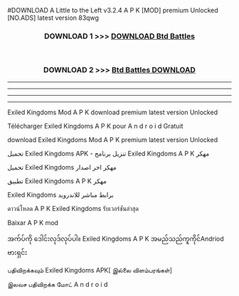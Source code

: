 #DOWNLOAD A Little to the Left v3.2.4 A P K [MOD] premium Unlocked [NO.ADS] latest version 83qwg 



<div align="center">

<h3>DOWNLOAD 1 >>> <a href="https://getmod1.web.app/?judule=Btd Battles">DOWNLOAD Btd Battles</a></h3><br>

<h3>DOWNLOAD 2 >>> <a href="https://getmod1.web.app/?judule=Btd Battles">Btd Battles DOWNLOAD </a></h3>

</div>


----------------------------------------------------------

----------------------------------------------------------

----------------------------------------------------------

----------------------------------------------------------


Exiled Kingdoms  Mod A P K download premium latest version Unlocked

Télécharger  Exiled Kingdoms  A P K pour A n d r o i d Gratuit

download Exiled Kingdoms  Mod A P K premium latest version Unlocked

تحميل Exiled Kingdoms  APK - تنزيل برنامج Exiled Kingdoms  A P K مهكر

تحميل Exiled Kingdoms  مهكر اخر اصدار

تطبيق Exiled Kingdoms  A P K مهكر

Exiled Kingdoms  برابط مباشر للاندرويد

ดาวน์โหลด A P K Exiled Kingdoms  รับเวอร์ชันล่าสุด

Baixar A P K mod

အက်ပ်ကို ဒေါင်းလုဒ်လုပ်ပါ။ Exiled Kingdoms  A P K အမည်သည်ကူကိုင်Andriod ဗားရှင်း

பதிவிறக்கவும் Exiled Kingdoms  APK[ இல்லை விளம்பரங்கள்] 
 
இலவச பதிவிறக்க மோட் A n d r o i d



